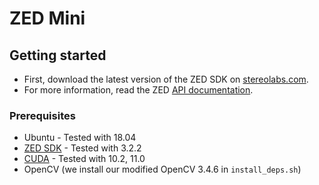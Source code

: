 # ZED Mini

## Getting started

- First, download the latest version of the ZED SDK on [stereolabs.com](https://www.stereolabs.com/docs/installation/linux/).
- For more information, read the ZED [API documentation](https://www.stereolabs.com/developers/documentation/API/).

### Prerequisites

- Ubuntu - Tested with 18.04
- [ZED SDK](https://www.stereolabs.com/docs/installation/linux/) - Tested with 3.2.2
- [CUDA](https://developer.nvidia.com/cuda-toolkit-archive) - Tested with 10.2, 11.0
- OpenCV (we install our modified OpenCV 3.4.6 in `install_deps.sh`)

